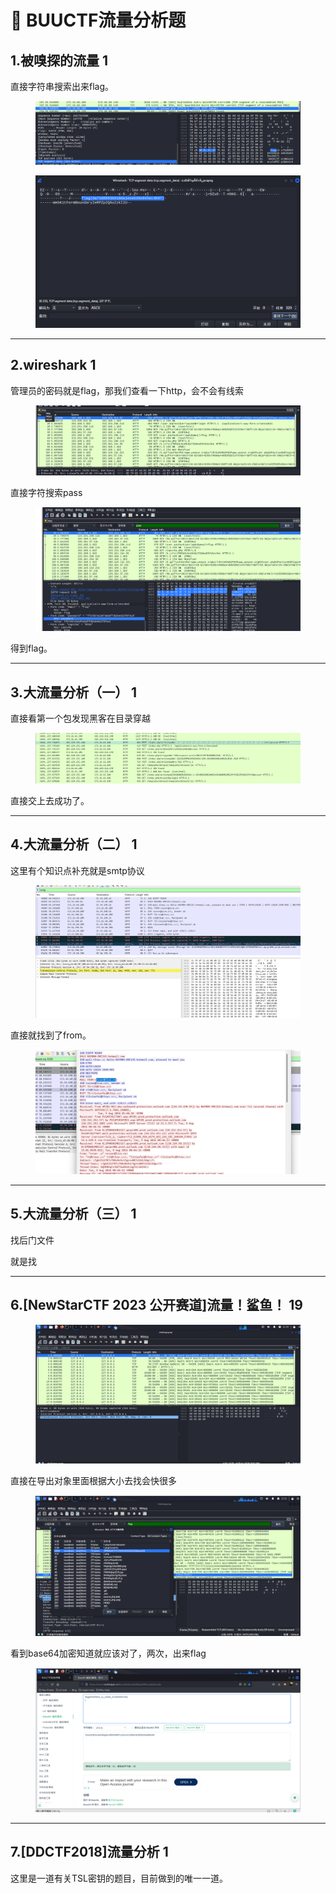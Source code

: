 # 🌯 BUUCTF流量分析题

## 1.被嗅探的流量 1

直接字符串搜索出来flag。

<figure><img src="../.gitbook/assets/image (62).png" alt=""><figcaption></figcaption></figure>

<figure><img src="../.gitbook/assets/image (63).png" alt=""><figcaption></figcaption></figure>



***

## 2.wireshark 1

管理员的密码就是flag，那我们查看一下http，会不会有线索

<figure><img src="../.gitbook/assets/image (64).png" alt=""><figcaption></figcaption></figure>

直接字符搜索pass

<figure><img src="../.gitbook/assets/image (65).png" alt=""><figcaption></figcaption></figure>

得到flag。



***

## 3.大流量分析（一） 1

直接看第一个包发现黑客在目录穿越

<figure><img src="../.gitbook/assets/image (3).png" alt=""><figcaption></figcaption></figure>

直接交上去成功了。



***

## 4.大流量分析（二） 1

这里有个知识点补充就是smtp协议

<figure><img src="../.gitbook/assets/image (1) (1).png" alt=""><figcaption></figcaption></figure>

直接就找到了from。

<figure><img src="../.gitbook/assets/image (2) (1).png" alt=""><figcaption></figcaption></figure>





***

## 5.大流量分析（三） 1

找后门文件

就是找



***

## 6.\[NewStarCTF 2023 公开赛道]流量！鲨鱼！ 19

<figure><img src="../.gitbook/assets/image.png" alt=""><figcaption></figcaption></figure>

直接在导出对象里面根据大小去找会快很多

<figure><img src="../.gitbook/assets/image (1).png" alt=""><figcaption></figcaption></figure>

看到base64加密知道就应该对了，两次，出来flag

<figure><img src="../.gitbook/assets/image (2).png" alt=""><figcaption></figcaption></figure>





***

## 7.\[DDCTF2018]流量分析 1

这里是一道有关TSL密钥的题目，目前做到的唯一一道。









































